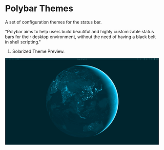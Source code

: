 # Polybar Themes
A set of configuration themes for the []([https://www.google.com](https://github.com/polybar/polybar) "Polybar") status bar.

"Polybar aims to help users build beautiful and highly customizable status bars for their desktop environment, without the need of having a black belt in shell scripting."
 
01. Solarized Theme Preview.

![image](https://github.com/michell-dev/polybar-themes/blob/main/Previews/solarized.png?=400x250)
